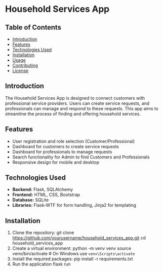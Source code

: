 # Household Services App

## Table of Contents
- [Introduction](#introduction)
- [Features](#features)
- [Technologies Used](#technologies-used)
- [Installation](#installation)
- [Usage](#usage)
- [Contributing](#contributing)
- [License](#license)

## Introduction
The Household Services App is designed to connect customers with professional service providers. Users can create service requests, and professionals can manage and respond to these requests. This app aims to streamline the process of finding and offering household services.

## Features
- User registration and role selection (Customer/Professional)
- Dashboard for customers to create service requests
- Dashboard for professionals to manage requests
- Search functionality for Admin to find Customers and Professionals
- Responsive design for mobile and desktop

## Technologies Used
- **Backend:** Flask, SQLAlchemy
- **Frontend:** HTML, CSS, Bootstrap
- **Database:** SQLite
- **Libraries:** Flask-WTF for form handling, Jinja2 for templating

## Installation
1. Clone the repository:
   git clone https://github.com/yourusername/household_services_app.git
   cd household_services_app
2. Create a virtual environment:
   python -m venv venv
   source venv/bin/activate  # On Windows use `venv\Scripts\activate`
3. Install the required packages:
   pip install -r requirements.txt
4. Run the application
   flask run
